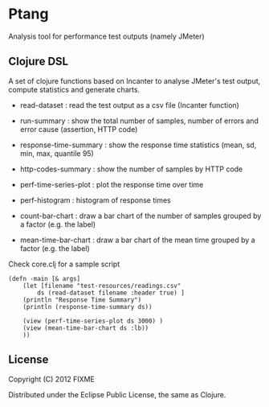 Ptang
=====

Analysis tool for performance test outputs (namely JMeter)

Clojure DSL
-----------
A set of clojure functions based on Incanter to analyse JMeter's test output, compute statistics and generate charts. 

* read-dataset : read the test output as a csv file (Incanter function)

* run-summary : show the total number of samples, number of errors and error cause (assertion, HTTP code)
* response-time-summary : show the response time statistics (mean, sd, min, max, quantile 95)
* http-codes-summary : show the number of samples by HTTP code

* perf-time-series-plot : plot the response time over time
* perf-histogram : histogram of response times
* count-bar-chart : draw a bar chart of the number of samples grouped by a factor (e.g. the label)
* mean-time-bar-chart : draw a bar chart of the mean time grouped by a factor (e.g. the label)

Check core.clj for a sample script

	(defn -main [& args]
  		(let [filename "test-resources/readings.csv"
			ds (read-dataset filename :header true) ]
    	(println "Response Time Summary")
    	(println (response-time-summary ds))
    	
    	(view (perf-time-series-plot ds 3000) )
    	(view (mean-time-bar-chart ds :lb))
    	))

License
-------

Copyright (C) 2012 FIXME

Distributed under the Eclipse Public License, the same as Clojure.
